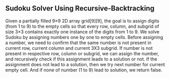 ## Sudoku Solver Using Recursive-Backtracking
Given a partially filled 9×9 2D array grid[9][9], the goal is to assign digits (from 1 to 9) to the empty cells so that every row, column, and subgrid of size 3×3 contains exactly one instance of the digits from 1 to 9. We solve Sudoku by assigning numbers one by one to empty cells. Before assigning a number, we need to confirm that the same number is not present in current row, current column and current 3X3 subgrid. If number is not present in respective row, column or subgrid, we can assign the number, and recursively check if this assignment leads to a solution or not. If the assignment does not lead to a solution, then we try next number for current empty cell. And if none of number (1 to 9) lead to solution, we return false. 


